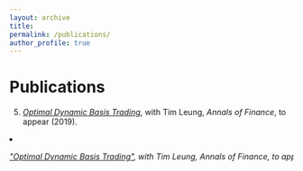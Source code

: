 ```yaml
---
layout: archive
title: 
permalink: /publications/
author_profile: true
---
```


<!-- {% include base_path %}

{% for post in site.publications reversed %}
  {% include archive-single.html %}
{% endfor %} -->

# Publications

5. [_Optimal Dynamic Basis Trading_](https://arxiv.org/abs/1809.05961), with Tim Leung, _Annals of Finance_, to appear (2019). 

<li value="5">
<pre style="font-family:inherit"><em><em><a href="https://arxiv.org/abs/1809.05961" target="_blank">"Optimal Dynamic Basis Trading"</a>, with Tim Leung, <em>Annals of Finance</em>, to appear (2019).
</li>